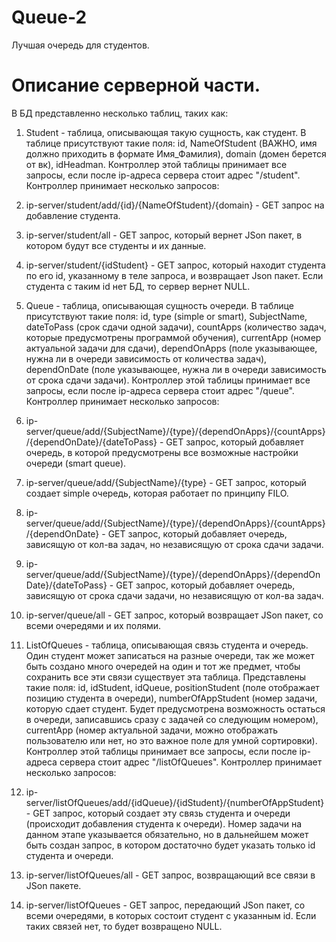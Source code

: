# Queue-2
Лучшая очередь для студентов.

# Описание серверной части.
В БД представленно несколько таблиц, таких как:

1. Student - таблица, описывающая такую сущность, как студент. В таблице присутствуют такие поля: id, NameOfStudent (ВАЖНО, имя должно приходить в формате Имя_Фамилия), domain (домен берется от вк), idHeadman. Контроллер этой таблицы принимает все запросы, если после ip-адреса сервера стоит адрес "/student". Контроллер принимает несколько запросов:
1. ip-server/student/add/{id}/{NameOfStudent}/{domain} - GET запрос на добавление студента.
2. ip-server/student/all - GET запрос, который вернет JSon пакет, в котором будут все студенты и их данные.
3. ip-server/student/{idStudent} - GET запрос, который находит студента по его id, указанному в теле запроса, и возвращает Json пакет. Если студента с таким id нет БД, то сервер вернет NULL.

2. Queue - таблица, описывающая сущность очереди. В таблице присутствуют такие поля: id, type (simple or smart), SubjectName, dateToPass (срок сдачи одной задачи), countApps (количество задач, которые предусмотрены программой обучения), currentApp (номер актуальной задачи для сдачи), dependOnApps (поле указывающее, нужна ли в очереди зависимость от количества задач), dependOnDate (поле указывающее, нужна ли в очереди зависимость от срока сдачи задачи). Контроллер этой таблицы принимает все запросы, если после ip-адреса сервера стоит адрес "/queue". Контроллер принимает несколько запросов:
1. ip-server/queue/add/{SubjectName}/{type}/{dependOnApps}/{countApps}/{dependOnDate}/{dateToPass} - GET запрос, который добавляет очередь, в которой предусмотрены все возможные настройки очереди (smart queue).
2. ip-server/queue/add/{SubjectName}/{type} - GET запрос, который создает simple очередь, которая работает по принципу FILO.
3. ip-server/queue/add/{SubjectName}/{type}/{dependOnApps}/{countApps}/{dependOnDate} - GET запрос, который добавляет очередь, зависящую от кол-ва задач, но независящую от срока сдачи задачи.
4. ip-server/queue/add/{SubjectName}/{type}/{dependOnApps}/{dependOnDate}/{dateToPass} - GET запрос, который добавляет очередь, зависящую от срока сдачи задачи, но независящую от кол-ва задач.
5. ip-server/queue/all - GET запрос, который возвращает JSon пакет, со всеми очередями и их полями.

3. ListOfQueues - таблица, описывающая связь студента и очередь. Один студент может записаться на разные очереди, так же может быть создано много очередей на один и тот же предмет, чтобы сохранить все эти связи существует эта таблица. Представлены такие поля: id, idStudent, idQueue, positionStudent (поле отображает позицию студента в очереди), numberOfAppStudent (номер задачи, которую сдает студент. Будет предусмотрена возможность остаться в очереди, записавшись сразу с задачей со следующим номером), currentApp (номер актуальной задачи, можно отображать пользователю или нет, но это важное поле для умной сортировки). Контроллер этой таблицы принимает все запросы, если после ip-адреса сервера стоит адрес "/listOfQueues". Контроллер принимает несколько запросов:
1. ip-server/listOfQueues/add/{idQueue}/{idStudent}/{numberOfAppStudent} - GET запрос, который создает эту связь студента и очереди (происходит добавления студента к очереди). Номер задачи на данном этапе указывается обязательно, но в дальнейшем может быть создан запрос, в котором достаточно будет указать только id студента и очереди.
2. ip-server/listOfQueues/all - GET запрос, возвращающий все связи в JSon пакете.
3. ip-server/listOfQueues - GET запрос, передающий JSon пакет, со всеми очередями, в которых состоит студент с указанным id. Если таких связей нет, то будет возвращено NULL.
